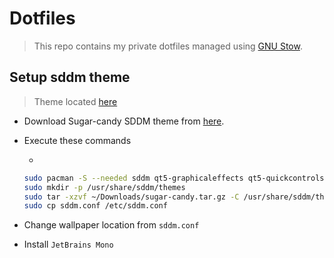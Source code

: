 # Dotfiles

> This repo contains my private dotfiles managed using [GNU Stow](https://www.gnu.org/software/stow/manual/stow.html).

## Setup sddm theme

> Theme located [here](https://framagit.org/MarianArlt/sddm-sugar-candy)

- Download Sugar-candy SDDM theme from [here](https://www.opendesktop.org/p/1312658).

- Execute these commands

  -

  ```bash
  sudo pacman -S --needed sddm qt5-graphicaleffects qt5-quickcontrols2 qt5-svg
  sudo mkdir -p /usr/share/sddm/themes
  sudo tar -xzvf ~/Downloads/sugar-candy.tar.gz -C /usr/share/sddm/themes
  sudo cp sddm.conf /etc/sddm.conf
  ```

- Change wallpaper location from `sddm.conf`

- Install `JetBrains Mono`
